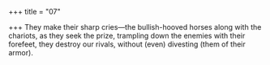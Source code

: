 +++
title = "07"

+++
They make their sharp cries—the bullish-hooved horses along with the  chariots, as they seek the prize,
trampling down the enemies with their forefeet, they destroy our rivals,  without (even) divesting (them of their armor).